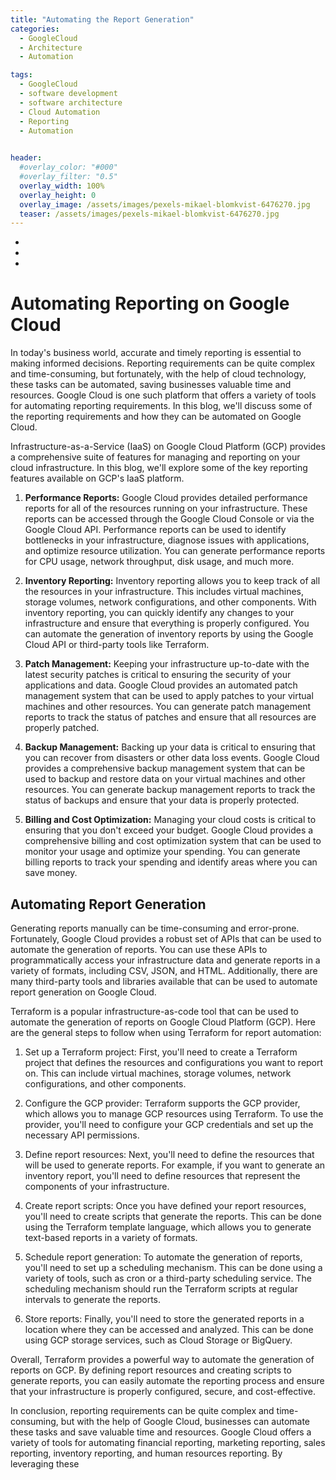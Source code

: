 ```yaml
---
title: "Automating the Report Generation"
categories:
  - GoogleCloud
  - Architecture
  - Automation

tags:
  - GoogleCloud
  - software development
  - software architecture
  - Cloud Automation
  - Reporting
  - Automation
  

header:
  #overlay_color: "#000"
  #overlay_filter: "0.5"
  overlay_width: 100%
  overlay_height: 0
  overlay_image: /assets/images/pexels-mikael-blomkvist-6476270.jpg
  teaser: /assets/images/pexels-mikael-blomkvist-6476270.jpg
---
```


-
-
-

# Automating Reporting on Google Cloud
In today's business world, accurate and timely reporting is essential to making informed decisions. Reporting requirements can be quite complex and time-consuming, but fortunately, with the help of cloud technology, these tasks can be automated, saving businesses valuable time and resources. Google Cloud is one such platform that offers a variety of tools for automating reporting requirements. In this blog, we'll discuss some of the reporting requirements and how they can be automated on Google Cloud.

Infrastructure-as-a-Service (IaaS) on Google Cloud Platform (GCP) provides a comprehensive suite of features for managing and reporting on your cloud infrastructure. In this blog, we'll explore some of the key reporting features available on GCP's IaaS platform.

1. **Performance Reports:** Google Cloud provides detailed performance reports for all of the resources running on your infrastructure. These reports can be accessed through the Google Cloud Console or via the Google Cloud API. Performance reports can be used to identify bottlenecks in your infrastructure, diagnose issues with applications, and optimize resource utilization. You can generate performance reports for CPU usage, network throughput, disk usage, and much more.

2. **Inventory Reporting:** Inventory reporting allows you to keep track of all the resources in your infrastructure. This includes virtual machines, storage volumes, network configurations, and other components. With inventory reporting, you can quickly identify any changes to your infrastructure and ensure that everything is properly configured. You can automate the generation of inventory reports by using the Google Cloud API or third-party tools like Terraform.

3. **Patch Management:** Keeping your infrastructure up-to-date with the latest security patches is critical to ensuring the security of your applications and data. Google Cloud provides an automated patch management system that can be used to apply patches to your virtual machines and other resources. You can generate patch management reports to track the status of patches and ensure that all resources are properly patched.

4. **Backup Management:** Backing up your data is critical to ensuring that you can recover from disasters or other data loss events. Google Cloud provides a comprehensive backup management system that can be used to backup and restore data on your virtual machines and other resources. You can generate backup management reports to track the status of backups and ensure that your data is properly protected.

5. **Billing and Cost Optimization:** Managing your cloud costs is critical to ensuring that you don't exceed your budget. Google Cloud provides a comprehensive billing and cost optimization system that can be used to monitor your usage and optimize your spending. You can generate billing reports to track your spending and identify areas where you can save money.

## Automating Report Generation
Generating reports manually can be time-consuming and error-prone. Fortunately, Google Cloud provides a robust set of APIs that can be used to automate the generation of reports. You can use these APIs to programmatically access your infrastructure data and generate reports in a variety of formats, including CSV, JSON, and HTML. Additionally, there are many third-party tools and libraries available that can be used to automate report generation on Google Cloud.

Terraform is a popular infrastructure-as-code tool that can be used to automate the generation of reports on Google Cloud Platform (GCP). Here are the general steps to follow when using Terraform for report automation:


1.  Set up a Terraform project: First, you'll need to create a Terraform project that defines the resources and configurations you want to report on. This can include virtual machines, storage volumes, network configurations, and other components.

2. Configure the GCP provider: Terraform supports the GCP provider, which allows you to manage GCP resources using Terraform. To use the provider, you'll need to configure your GCP credentials and set up the necessary API permissions.

3. Define report resources: Next, you'll need to define the resources that will be used to generate reports. For example, if you want to generate an inventory report, you'll need to define resources that represent the components of your infrastructure.

4. Create report scripts: Once you have defined your report resources, you'll need to create scripts that generate the reports. This can be done using the Terraform template language, which allows you to generate text-based reports in a variety of formats.

5. Schedule report generation: To automate the generation of reports, you'll need to set up a scheduling mechanism. This can be done using a variety of tools, such as cron or a third-party scheduling service. The scheduling mechanism should run the Terraform scripts at regular intervals to generate the reports.

6. Store reports: Finally, you'll need to store the generated reports in a location where they can be accessed and analyzed. This can be done using GCP storage services, such as Cloud Storage or BigQuery.

Overall, Terraform provides a powerful way to automate the generation of reports on GCP. By defining report resources and creating scripts to generate reports, you can easily automate the reporting process and ensure that your infrastructure is properly configured, secure, and cost-effective.

In conclusion, reporting requirements can be quite complex and time-consuming, but with the help of Google Cloud, businesses can automate these tasks and save valuable time and resources. Google Cloud offers a variety of tools for automating financial reporting, marketing reporting, sales reporting, inventory reporting, and human resources reporting. By leveraging these
